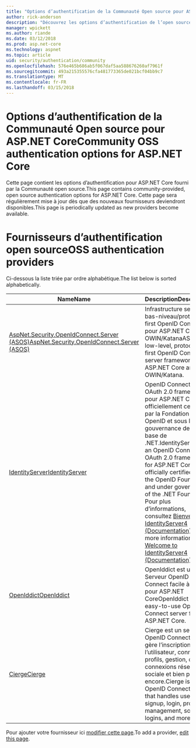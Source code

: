 ```yaml
---
title: "Options d’authentification de la Communauté Open source pour ASP.NET Core"
author: rick-anderson
description: "Découvrez les options d’authentification de l’open source pour ASP.NET Core."
manager: wpickett
ms.author: riande
ms.date: 03/12/2018
ms.prod: asp.net-core
ms.technology: aspnet
ms.topic: article
uid: security/authentication/community
ms.openlocfilehash: 576e465b686ab5f067daf5aa588676260af7961f
ms.sourcegitcommit: 493a215355576cfa481773365de021bcf04bb9c7
ms.translationtype: MT
ms.contentlocale: fr-FR
ms.lasthandoff: 03/15/2018
---
```

# <a name="community-oss-authentication-options-for-aspnet-core"></a><span data-ttu-id="efd50-103">Options d’authentification de la Communauté Open source pour ASP.NET Core</span><span class="sxs-lookup"><span data-stu-id="efd50-103">Community OSS authentication options for ASP.NET Core</span></span>

<span data-ttu-id="efd50-104">Cette page contient les options d’authentification pour ASP.NET Core fourni par la Communauté open source.</span><span class="sxs-lookup"><span data-stu-id="efd50-104">This page contains community-provided, open source authentication options for ASP.NET Core.</span></span> <span data-ttu-id="efd50-105">Cette page sera régulièrement mise à jour dès que des nouveaux fournisseurs deviendront disponibles.</span><span class="sxs-lookup"><span data-stu-id="efd50-105">This page is periodically updated as new providers become available.</span></span>

# <a name="oss-authentication-providers"></a><span data-ttu-id="efd50-106">Fournisseurs d’authentification open source</span><span class="sxs-lookup"><span data-stu-id="efd50-106">OSS authentication providers</span></span>

<span data-ttu-id="efd50-107">Ci-dessous la liste triée par ordre alphabétique.</span><span class="sxs-lookup"><span data-stu-id="efd50-107">The list below is sorted alphabetically.</span></span>

| <span data-ttu-id="efd50-108">Name</span><span class="sxs-lookup"><span data-stu-id="efd50-108">Name</span></span> | <span data-ttu-id="efd50-109">Description</span><span class="sxs-lookup"><span data-stu-id="efd50-109">Description</span></span> |
| ---- | ----------- |
| [<span data-ttu-id="efd50-110">AspNet.Security.OpenIdConnect.Server (ASOS)</span><span class="sxs-lookup"><span data-stu-id="efd50-110">AspNet.Security.OpenIdConnect.Server (ASOS)</span></span>](https://github.com/aspnet-contrib/AspNet.Security.OpenIdConnect.Server) | <span data-ttu-id="efd50-111">Infrastructure server de bas-niveau/protocole-first OpenID Connect pour ASP.NET Core et OWIN/Katana</span><span class="sxs-lookup"><span data-stu-id="efd50-111">ASOS is a low-level, protocol-first OpenID Connect server framework for ASP.NET Core and OWIN/Katana.</span></span> |
| [<span data-ttu-id="efd50-112">IdentityServer</span><span class="sxs-lookup"><span data-stu-id="efd50-112">IdentityServer</span></span>](https://identityserver.io/) | <span data-ttu-id="efd50-113">OpenID Connect et OAuth 2.0 framework pour ASP.NET Core - officiellement certifiés par la Fondation OpenID et sous la gouvernance de la base de .NET.</span><span class="sxs-lookup"><span data-stu-id="efd50-113">IdentityServer is an OpenID Connect and OAuth 2.0 framework for ASP.NET Core, officially certified by the OpenID Foundation and under governance of the .NET Foundation.</span></span> <span data-ttu-id="efd50-114">Pour plus d’informations, consultez [Bienvenue IdentityServer4 (Documentation)](https://identityserver4.readthedocs.io/en/release/).</span><span class="sxs-lookup"><span data-stu-id="efd50-114">For more information, see [Welcome to IdentityServer4 (Documentation)](https://identityserver4.readthedocs.io/en/release/).</span></span> |
| [<span data-ttu-id="efd50-115">OpenIddict</span><span class="sxs-lookup"><span data-stu-id="efd50-115">OpenIddict</span></span>](https://github.com/openiddict/openiddict-core) | <span data-ttu-id="efd50-116">OpenIddict est un Serveur OpenID Connect facile à utiliser pour ASP.NET Core</span><span class="sxs-lookup"><span data-stu-id="efd50-116">OpenIddict is an easy-to-use OpenID Connect server for ASP.NET Core.</span></span> |
| [<span data-ttu-id="efd50-117">Cierge</span><span class="sxs-lookup"><span data-stu-id="efd50-117">Cierge</span></span>](https://github.com/pwdless/Cierge) | <span data-ttu-id="efd50-118">Cierge est un serveur OpenID Connect qui gère l’inscription de l’utilisateur, connexion, profils, gestion, des connexions réseaux sociale et bien plus encore.</span><span class="sxs-lookup"><span data-stu-id="efd50-118">Cierge is an OpenID Connect server that handles user signup, login, profiles, management, social logins, and more.</span></span> |

<span data-ttu-id="efd50-119">Pour ajouter votre fournisseur ici [modifier cette page](https://github.com/login?return_to=https%3A%2F%2Fgithub.com%2Faspnet%2FDocs%2Fedit%2Fmaster%2Faspnetcore%2Fsecurity%2Fauthentication%2Fcommunity.md).</span><span class="sxs-lookup"><span data-stu-id="efd50-119">To add a provider, [edit this page](https://github.com/login?return_to=https%3A%2F%2Fgithub.com%2Faspnet%2FDocs%2Fedit%2Fmaster%2Faspnetcore%2Fsecurity%2Fauthentication%2Fcommunity.md).</span></span>
